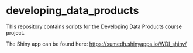 # developing_data_products

This repository contains scripts for the Developing Data Products course project. 

The Shiny app can be found here: https://sumedh.shinyapps.io/WDI_shiny/ 


